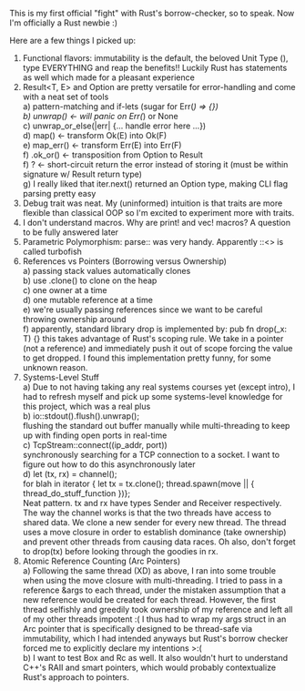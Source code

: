 This is my first official "fight" with Rust's borrow-checker, so to speak. Now I'm officially a Rust newbie :)

Here are a few things I picked up:
1) Functional flavors: immutability is the default, the beloved Unit Type (), type EVERYTHING and reap the benefits!! Luckily Rust has statements as well which made for a pleasant experience   
2) Result<T, E> and Option<T> are pretty versatile for error-handling and come with a neat set of tools   
   a) pattern-matching and if-lets (sugar for Err(_) => {})   
   b) unwrap() <- will panic on Err(_) or None   
   c) unwrap_or_else(|err| {... handle error here ...})   
   d) map() <- transform Ok(E) into Ok(F)   
   e) map_err() <- transform Err(E) into Err(F)   
   f) .ok_or() <- transposition from Option to Result   
   f) ? <- short-circuit return the error instead of storing it (must be within signature w/ Result return type)   
   g) I really liked that iter.next() returned an Option type, making CLI flag parsing pretty easy   
3) Debug trait was neat. My (uninformed) intuition is that traits are more flexible than classical OOP so
                          I'm excited to experiment more with traits.   
4) I don't understand macros. Why are print! and vec! macros? A question to be fully answered later   
5) Parametric Polymorphism: parse::<T> was very handy. Apparently ::<> is called turbofish   
6) References vs Pointers (Borrowing versus Ownership)   
   a) passing stack values automatically clones   
   b) use .clone() to clone on the heap   
   c) one owner at a time   
   d) one mutable reference at a time   
   e) we're usually passing references since we want to be careful throwing ownership around   
   f) apparently, standard library drop is implemented by: pub fn drop<T>(_x: T) {}
       this takes advantage of Rust's scoping rule. We take in a pointer (not a reference) and
       immediately push it out of scope forcing the value to get dropped. I found this
       implementation pretty funny, for some unknown reason.   
7) Systems-Level Stuff   
   a) Due to not having taking any real systems courses yet (except intro), I had to refresh myself and pick
      up some systems-level knowledge for this project, which was a real plus   
   b) io::stdout().flush().unwrap();   
       flushing the standard out buffer manually while multi-threading to keep up with finding open ports in real-time   
   c) TcpStream::connect((ip_addr, port))   
       synchronously searching for a TCP connection to a socket. I want to figure out how to do this asynchronously later   
   d) let (tx, rx) = channel();   
        for blah in iterator { let tx = tx.clone(); thread.spawn(move || { thread_do_stuff_function })};   
       Neat pattern. tx and rx have types Sender<T> and Receiver<T> respectively. The way the channel works is that the
       two threads have access to shared data. We clone a new sender for every new thread. The thread uses a move closure
       in order to establish dominance (take ownership) and prevent other threads from causing data races. Oh also, don't
       forget to drop(tx) before looking through the goodies in rx.     
9) Atomic Reference Counting (Arc Pointers)   
   a) Following the same thread (XD) as above, I ran into some trouble when using the move closure with multi-threading.
     I tried to pass in a reference &args to each thread, under the mistaken assumption that a new reference would be
     created for each thread. However, the first thread selfishly and greedily took ownership of my reference and left
     all of my other threads impotent :( I thus had to wrap my args struct in an Arc pointer that is specifically
     designed to be thread-safe via immutability, which I had intended anyways but Rust's borrow checker forced me to
     explicitly declare my intentions >:(   
   b) I want to test Box<T> and Rc<T> as well. It also wouldn't hurt to understand C++'s RAII and smart pointers, which
    would probably contextualize Rust's approach to pointers.   

